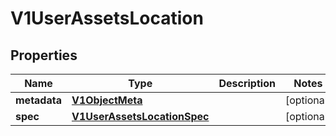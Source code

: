 # V1UserAssetsLocation

## Properties
Name | Type | Description | Notes
------------ | ------------- | ------------- | -------------
**metadata** | [**V1ObjectMeta**](V1ObjectMeta.md) |  |  [optional]
**spec** | [**V1UserAssetsLocationSpec**](V1UserAssetsLocationSpec.md) |  |  [optional]
